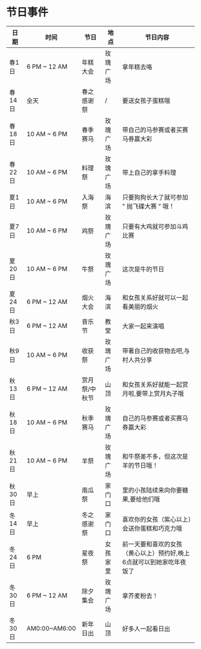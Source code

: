 # 节日事件

日期|时间|节日|地点|节日内容
-|-|-|-|-
春1日|6 PM ~ 12 AM|年糕大会|玫瑰广场|拿年糕去咯
春14日|全天|春之感谢祭|/|要送女孩子蛋糕哦
春18日|10 AM ~ 6 PM|春季赛马|玫瑰广场|带自己的马参赛或者买赛马券赢大彩
春22日|10 AM ~ 6 PM|料理祭|玫瑰广场|带上自己的拿手料理
夏1日|10 AM ~ 6 PM|入海祭|海滨|只要狗狗长大了就可参加 " 抛飞碟大赛 " 哦！
夏7日|10 AM ~ 6 PM|鸡祭|玫瑰广场|只要有大鸡就可参加斗鸡比赛
夏20日|10 AM ~ 6 PM|牛祭|玫瑰广场|这次是牛的节日
夏24日|6 PM ~ 12 AM|烟火大会|海滨|和女孩关系好就可以一起看美丽的烟火
秋3 日|6 PM ~ 12 AM|音乐节|教堂|大家一起来演唱
秋9 日|10 AM ~ 6 PM|收获祭|玫瑰广场|带著自己的收获物去吧,与村人共分享
秋13日|6 PM ~ 12 AM|赏月祭/中秋节|山顶|和女孩关系好就能一起赏月啦,要带上赏月丸子哦
秋18日|10 AM ~ 6 PM|秋季赛马|玫瑰广场|自己的马参赛或者买赛马券赢大彩
秋21日|10 AM ~ 6 PM|羊祭|玫瑰广场|和牛祭差不多，但这次是羊的节日哦！
秋30日|早上|南瓜祭|家门口|里的小孩陆续来向你要糖果,要给他们哦
冬14日|早上|冬之感谢祭|家门口|喜欢你的女孩（紫心以上）会送你蛋糕和巧克力哦
冬24日|6 PM|星夜祭|女孩家里|前一天要和喜欢的女孩（黄心以上）预约好,晚上6点就可以到她家吃年夜饭了
冬30日|6 PM ~ 12 AM|除夕集会|玫瑰广场|拿芥麦粉去！
冬30日|AM0:00~AM6:00|新年日出|山顶|好多人一起看日出
